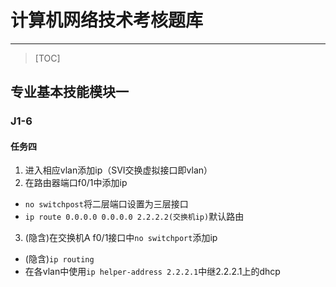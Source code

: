# 计算机网络技术考核题库
---
> [TOC]
## 专业基本技能模块一

### J1-6

#### 任务四

1. 进入相应vlan添加ip（SVI交换虚拟接口即vlan）
2. 在路由器端口f0/1中添加ip
  * `no switchpost`将二层端口设置为三层接口
  * `ip route 0.0.0.0 0.0.0.0 2.2.2.2(交换机ip)`默认路由
3. (隐含)在交换机A f0/1接口中`no switchport`添加ip
  * (隐含)`ip routing`
  * 在各vlan中使用`ip helper-address 2.2.2.1`中继2.2.2.1上的dhcp
